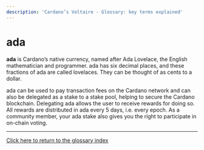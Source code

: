 ```yaml
---
description: 'Cardano’s Voltaire - Glossary: key terms explained'
---
```


# ada

**ada** is Cardano’s native currency, named after Ada Lovelace, the English mathematician and programmer. ada has six decimal places, and these fractions of ada are called lovelaces. They can be thought of as cents to a dollar.

ada can be used to pay transaction fees on the Cardano network and can also be delegated as a stake to a stake pool, helping to secure the Cardano blockchain. Delegating ada allows the user to receive rewards for doing so. All rewards are distributed in ada every 5 days, i.e. every epoch. As a community member, your ada stake also gives you the right to participate in on-chain voting.&#x20;

***

[Click here to return to the glossary index](../)

